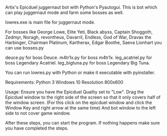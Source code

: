 Artix's Epicduel juggernaut bot with Python's Pyautogui. This is bot which can play juggernaut mode and farm some bosses as well. 

lowres.exe is main file for juggernaut mode.

For bosses like George Lowe, Elite Yeti, Black abyss, Captain Shoggoth, Zedmyr, Noragh, revontheus, Davarril, Endless, God of War, Dravax the Harbinger, Chairman Platinum, Kartherax, Edgar Boothe, Saeva Lionhart you can use bosses.py

deuce.py for boss Deuce.
m4tr1x.py for boss m4tr1x.
leg_acatriel.py for boss Legendary Acatriel.
leg_bigtuna.py for boss Legendary Big Tuna.

You can run lowres.py with Python or make it executable with pyinstaller. 

Requirements:
Python 3
Windows 10
Resolution 800x600

Usage:
Ensure you have the Epicduel Quality set to "Low". Drag the Epicduel window to the right side of the screen so that it only covers half of the window screen. (For this click on the epicduel window and click the Window Key and right arrow at the same time) And bot window to the left side to not cover game window.

After these steps, you can start the program. If nothing happens make sure you have completed the steps.
